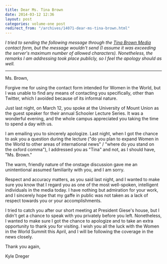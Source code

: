 ```yaml
---
title: Dear Ms. Tina Brown
date: 2014-03-12 12:36
layout: post
categories: volume-one post
redirect_from: "/archives/14071-dear-ms-tina-brown.html"
---
```



_I tried to sending the following message through the [Tina Brown Media](http://www.tinabrownmedia.com/contact-us/) contact form, but the message wouldn't send (I assume it was exceeding the server's maximum number of allowed characters). Nonetheless, the remarks I am addressing took place publicly, so I feel the apology should as well._

---

Ms. Brown,

Forgive me for using the contact form intended for Women in the World, but I was unable to find any means of contacting you specifically, other than Twitter, which I avoided because of its informal nature.

Just last night, on March 12, you spoke at the University of Mount Union as the guest speaker for their annual Schooler Lecture Series. It was a wonderful evening, and the whole campus appreciated you taking the time to spend a day with us.

I am emailing you to sincerely apologize. Last night, when I got the chance to ask you a question during the lecture ("do you plan to expand Women in the World to other areas of international news" / "where do you stand on the oxford comma"), I addressed you as "Tina" and not, as I should have, "Ms. Brown."

The warm, friendly nature of the onstage discussion gave me an unintentional assumed familiarity with you, and I am sorry.

Respect and accuracy matters, as you said last night, and I wanted to make sure you know that I regard you as one of the most well-spoken, intelligent individuals in the media today. I have nothing but admiration for your work, and I sincerely hope that my gaffe in public was not taken as a lack of respect towards you or your accomplishments.

I tried to catch you after our short meeting at President Giese's house, but I didn't get a chance to speak with you privately before you left. Nonetheless, I wanted to make sure I got the chance to apologize and to take an extra opportunity to thank you for visiting. I wish you all the luck with the Women in the World Summit this April, and I will be following the coverage in the news closely.

Thank you again,

Kyle Dreger


